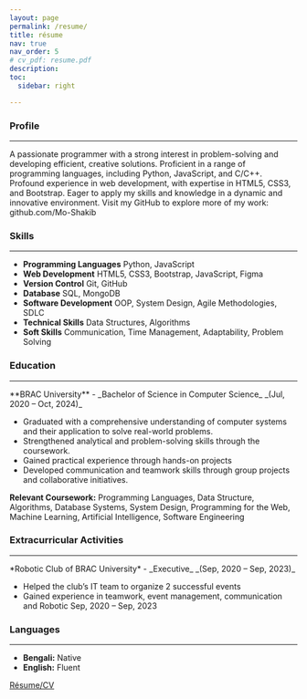 ```yaml
---
layout: page
permalink: /resume/
title: résume
nav: true
nav_order: 5
# cv_pdf: resume.pdf
description:
toc:
  sidebar: right

---
```


### Profile
<hr>
A passionate programmer with a strong interest in problem-solving and developing efficient, creative solutions. Proficient in a range of programming languages, including Python, JavaScript, and C/C++. Profound experience in web development, with expertise in HTML5, CSS3, and Bootstrap. Eager to apply my skills and knowledge in a dynamic and innovative environment. Visit my GitHub to explore more of my work: github.com/Mo-Shakib

### Skills
<hr>

- **Programming Languages** Python, JavaScript
- **Web Development** HTML5, CSS3, Bootstrap, JavaScript, Figma
- **Version Control** Git, GitHub
- **Database** SQL, MongoDB
- **Software Development** OOP, System Design, Agile Methodologies, SDLC
- **Technical Skills** Data Structures, Algorithms
- **Soft Skills** Communication, Time Management, Adaptability, Problem Solving

### Education
<hr>
**BRAC University** - _Bachelor of Science in Computer Science_ _(Jul, 2020 – Oct, 2024)_

- Graduated with a comprehensive understanding of computer systems and their application to solve real-world problems.
- Strengthened analytical and problem-solving skills through the coursework.
- Gained practical experience through hands-on projects
- Developed communication and teamwork skills through group projects and collaborative initiatives.

__Relevant Coursework:__ Programming Languages, Data Structure, Algorithms, Database Systems, System Design, Programming for the Web, Machine Learning, Artificial Intelligence, Software Engineering

### Extracurricular Activities
<hr>
*Robotic Club of BRAC University* - _Executive_ _(Sep, 2020 – Sep, 2023)_

- Helped the club’s IT team to organize 2 successful events
- Gained experience in teamwork, event management, communication and Robotic
Sep, 2020 – Sep, 2023

###  Languages
<hr>

- **Bengali:** Native 
- **English:** Fluent

<a href="/assets/pdf/resume.pdf">Résume/CV <i class="fa-solid fa-file-pdf"></i></a>